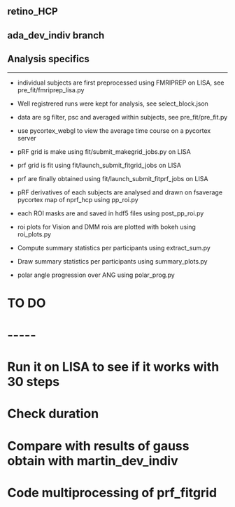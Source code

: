 ## retino_HCP

ada_dev_indiv branch
--------------------

## Analysis specifics
---------------------
- individual subjects are first preprocessed using FMRIPREP on LISA, see pre_fit/fmriprep_lisa.py
- Well registrered runs were kept for analysis, see select_block.json
- data are sg filter, psc and averaged within subjects, see pre_fit/pre_fit.py
- use pycortex_webgl to view the average time course on a pycortex server
- pRF grid is make using fit/submit_makegrid_jobs.py on LISA
- prf grid is fit using fit/launch_submit_fitgrid_jobs on LISA
- prf are finally obtained using fit/launch_submit_fitprf_jobs on LISA


- pRF derivatives of each subjects are analysed and drawn on fsaverage pycortex map of nprf_hcp using pp_roi.py
- each ROI masks are and saved in hdf5 files using post_pp_roi.py
- roi plots for Vision and DMM rois are plotted with bokeh using roi_plots.py
- Compute summary statistics per participants using extract_sum.py
- Draw summary statistics per participants using summary_plots.py

- polar angle progression over ANG using polar_prog.py


# TO DO
# -----
# Run it on LISA to see if it works with 30 steps
# Check duration
# Compare with results of gauss obtain with martin_dev_indiv
# Code multiprocessing of prf_fitgrid
